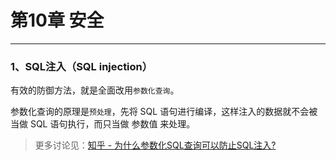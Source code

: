 # 第10章 安全

------

### 1、SQL注入（SQL injection）

有效的防御方法，就是全面改用`参数化查询`。

参数化查询的原理是`预处理`，先将 SQL 语句进行编译，这样注入的数据就不会被当做 SQL 语句执行，而只当做 参数值 来处理。

> 更多讨论见：[知乎 - 为什么参数化SQL查询可以防止SQL注入?](https://www.zhihu.com/question/52869762)

